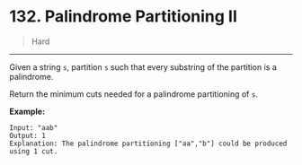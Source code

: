 # 132. Palindrome Partitioning II

> Hard

------

Given a string `s`, partition `s` such that every substring of the partition is a palindrome.

Return the minimum cuts needed for a palindrome partitioning of `s`.

**Example:**

```
Input: "aab"
Output: 1
Explanation: The palindrome partitioning ["aa","b"] could be produced using 1 cut.
```